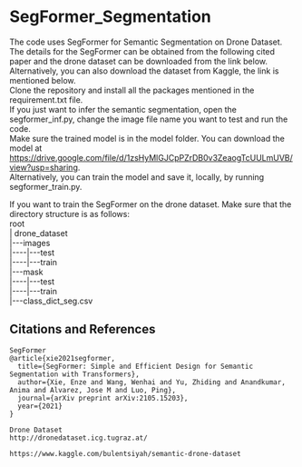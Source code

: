 # SegFormer_Segmentation
The code uses SegFormer for Semantic Segmentation on Drone Dataset.  
The details for the SegFormer can be obtained from the following cited paper and the drone dataset can be downloaded from the link below.  
Alternatively, you can also download the dataset from Kaggle, the link is mentioned below.  
Clone the repository and install all the packages mentioned in the requirement.txt file.  
If you just want to infer the semantic segmentation, open the segformer_inf.py, change the image file name you want to test and run the code.  
Make sure the trained model is in the model folder. You can download the model at https://drive.google.com/file/d/1zsHyMlGJCpPZrDB0v3ZeaogTcUULmUVB/view?usp=sharing.  
Alternatively, you can train the model and save it, locally, by running segformer_train.py.

If you want to train the SegFormer on the drone dataset. Make sure that the directory structure is as follows:  
root  
| drone_dataset  
|---images  
|----|---test  
|----|---train  
|---mask  
|----|---test  
|----|---train  
|---class_dict_seg.csv  

## Citations and References
```
SegFormer
@article{xie2021segformer,
  title={SegFormer: Simple and Efficient Design for Semantic Segmentation with Transformers},
  author={Xie, Enze and Wang, Wenhai and Yu, Zhiding and Anandkumar, Anima and Alvarez, Jose M and Luo, Ping},
  journal={arXiv preprint arXiv:2105.15203},
  year={2021}
}

Drone Dataset
http://dronedataset.icg.tugraz.at/

https://www.kaggle.com/bulentsiyah/semantic-drone-dataset

```
